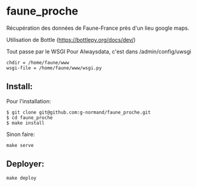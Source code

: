 # faune_proche

Récupération des données de Faune-France près d'un lieu google maps.

Utilisation de Bottle (https://bottlepy.org/docs/dev/)

Tout passe par le WSGI
Pour Alwaysdata, c'est dans /admin/config/uwsgi
```
chdir = /home/faune/www
wsgi-file = /home/faune/www/wsgi.py
```

## Install:


Pour l'installation:
```
$ git clone git@github.com:g-normand/faune_proche.git
$ cd faune_proche
$ make install
```

Sinon faire:
```
make serve
```


## Deployer:

    make deploy
